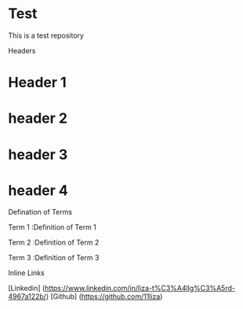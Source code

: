# Test
This is a test repository


Headers

# Header 1

# header 2

# header 3

# header 4


Defination of Terms

   Term 1
:Definition of Term 1

   Term 2
:Definition of Term 2

   Term 3
:Definition of Term 3


Inline Links

[Linkedin] (https://www.linkedin.com/in/liza-t%C3%A4llg%C3%A5rd-4967a122b/)
[Github] (https://github.com/11liza)
